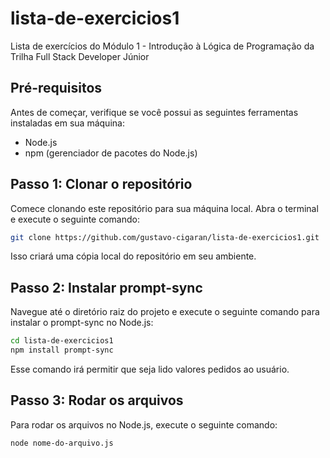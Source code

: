 # lista-de-exercicios1
Lista de exercícios do Módulo 1 - Introdução à Lógica de Programação da Trilha Full Stack Developer Júnior

## Pré-requisitos

Antes de começar, verifique se você possui as seguintes ferramentas instaladas em sua máquina:

- Node.js
- npm (gerenciador de pacotes do Node.js)


## Passo 1: Clonar o repositório

Comece clonando este repositório para sua máquina local. Abra o terminal e execute o seguinte comando:

```bash
git clone https://github.com/gustavo-cigaran/lista-de-exercicios1.git
```

Isso criará uma cópia local do repositório em seu ambiente.


## Passo 2: Instalar prompt-sync

Navegue até o diretório raiz do projeto e execute o seguinte comando para instalar o prompt-sync no Node.js:

```bash
cd lista-de-exercicios1
npm install prompt-sync
```

Esse comando irá permitir que seja lido valores pedidos ao usuário.


## Passo 3: Rodar os arquivos

Para rodar os arquivos no Node.js, execute o seguinte comando:

```bash
node nome-do-arquivo.js
```
